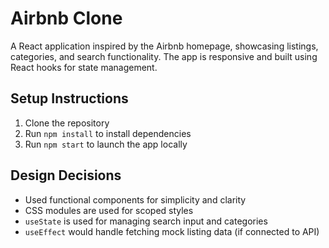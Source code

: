 # Airbnb Clone

A React application inspired by the Airbnb homepage, showcasing listings, categories, and search functionality. The app is responsive and built using React hooks for state management.

## Setup Instructions

1. Clone the repository
2. Run `npm install` to install dependencies
3. Run `npm start` to launch the app locally

## Design Decisions

- Used functional components for simplicity and clarity
- CSS modules are used for scoped styles
- `useState` is used for managing search input and categories
- `useEffect` would handle fetching mock listing data (if connected to API)

